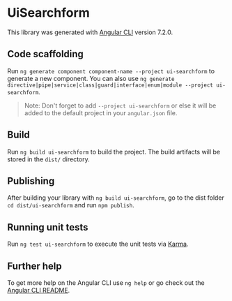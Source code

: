 # UiSearchform

This library was generated with [Angular CLI](https://github.com/angular/angular-cli) version 7.2.0.

## Code scaffolding

Run `ng generate component component-name --project ui-searchform` to generate a new component. You can also use `ng generate directive|pipe|service|class|guard|interface|enum|module --project ui-searchform`.

> Note: Don't forget to add `--project ui-searchform` or else it will be added to the default project in your `angular.json` file.

## Build

Run `ng build ui-searchform` to build the project. The build artifacts will be stored in the `dist/` directory.

## Publishing

After building your library with `ng build ui-searchform`, go to the dist folder `cd dist/ui-searchform` and run `npm publish`.

## Running unit tests

Run `ng test ui-searchform` to execute the unit tests via [Karma](https://karma-runner.github.io).

## Further help

To get more help on the Angular CLI use `ng help` or go check out the [Angular CLI README](https://github.com/angular/angular-cli/blob/master/README.md).
